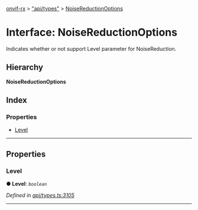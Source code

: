 [onvif-rx](../README.md) > ["api/types"](../modules/_api_types_.md) > [NoiseReductionOptions](../interfaces/_api_types_.noisereductionoptions.md)

# Interface: NoiseReductionOptions

Indicates whether or not support Level parameter for NoiseReduction.

## Hierarchy

**NoiseReductionOptions**

## Index

### Properties

* [Level](_api_types_.noisereductionoptions.md#level)

---

## Properties

<a id="level"></a>

###  Level

**● Level**: *`boolean`*

*Defined in [api/types.ts:3105](https://github.com/patrickmichalina/onvif-rx/blob/3ab1739/src/api/types.ts#L3105)*

___

